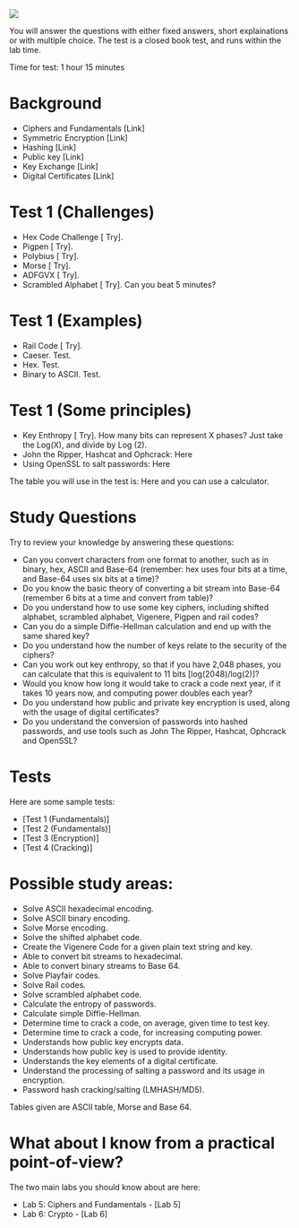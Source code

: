 <img src="https://github.com/billbuchanan/csn09112/blob/master/zadditional/top_csn09112.png"/>

You will answer the questions with either fixed answers, short explainations or with multiple choice. The test is a closed book test, and  runs within the lab time.

Time for test: 1 hour 15 minutes 

# Background

* Ciphers and Fundamentals [Link]
* Symmetric Encryption [Link]
* Hashing [Link]
* Public key [Link]
* Key Exchange [Link]
* Digital Certificates [Link]

# Test 1 (Challenges)

* Hex Code Challenge [ Try].
* Pigpen [ Try].
* Polybius [ Try].
* Morse [ Try].
* ADFGVX [ Try].
* Scrambled Alphabet [ Try]. Can you beat 5 minutes?

# Test 1 (Examples)

* Rail Code [ Try].
* Caeser. Test.
* Hex. Test.
* Binary to ASCII. Test. 

# Test 1 (Some principles)

* Key Enthropy [ Try]. How many bits can represent X phases? Just take the Log(X), and divide by Log (2).
* John the Ripper, Hashcat and Ophcrack: Here
* Using OpenSSL to salt passwords: Here

The table you will use in the test is: Here and you can use a calculator.

# Study Questions

Try to review your knowledge by answering these questions:

* Can you convert characters from one format to another, such as in binary, hex, ASCII and Base-64 (remember: hex uses four bits at a time, and Base-64 uses six bits at a time)?
* Do you know the basic theory of converting a bit stream into Base-64 (remember 6 bits at a time and convert from table)?
* Do you understand how to use some key ciphers, including shifted alphabet, scrambled alphabet, Vigenere, Pigpen and rail codes?
* Can you do a simple Diffie-Hellman calculation and end up with the same shared key?
* Do you understand how the number of keys relate to the security of the ciphers?
* Can you work out key enthropy, so that if you have 2,048 phases, you can calculate that this is equivalent to 11 bits [log(2048)/log(2)]?
* Would you know how long it would take to crack a code next year, if it takes 10 years now, and computing power doubles each year?
* Do you understand how public and private key encryption is used, along with the usage of digital certificates?
* Do you understand the conversion of passwords into hashed passwords, and use tools such as John The Ripper, Hashcat, Ophcrack and OpenSSL?

# Tests

Here are some sample tests:

* [Test 1 (Fundamentals)]
* [Test 2 (Fundamentals)]
* [Test 3 (Encryption)]
* [Test 4 (Cracking)]

# Possible study areas:

* Solve ASCII hexadecimal encoding.
* Solve ASCII binary encoding.
* Solve Morse encoding.
* Solve the shifted alphabet code.
* Create the Vigenere Code for a given plain text string and key.
* Able to convert bit streams to hexadecimal.
* Able to convert binary streams to Base 64.
* Solve Playfair codes.
* Solve Rail codes.
* Solve scrambled alphabet code.
* Calculate the entropy of passwords.
* Calculate simple Diffie-Hellman.
* Determine time to crack a code, on average, given time to test key.
* Determine time to crack a code, for increasing computing power.
* Understands how public key encrypts data.
* Understands how public key is used to provide identity.
* Understands the key elements of a digital certificate.
* Understand the processing of salting a password and its usage in encryption.
* Password hash cracking/salting (LMHASH/MD5).

Tables given are ASCII table, Morse and Base 64.

# What about I know from a practical point-of-view?

The two main labs you should know about are here:

* Lab 5: Ciphers and Fundamentals - [Lab 5]
* Lab 6: Crypto - [Lab 6]

